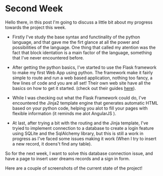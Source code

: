 
# Second Week

Hello there, in this post I'm going to discuss a little bit about my progress towards the project this week.

- Firstly I've study the base syntax and functinality of the python language, and that gave me the firt glance at all the power and possibilities of the language. One thing that called my atention was the fact that block identation is a main factor of the language, something that I've never encountered before.

- After getting the python basics, I've started to use the Flask framework to make my first Web App using python. The framework make it fairly simple to route and run a web based application, nothing too fancy, a few lines of code and you are all set! Their own web site have all the basics on how to get it started. (check out their guides [here](http://flask.pocoo.org/docs/1.0/quickstart/#routing)).

- While I was checking out what the Flask Framework could do, I've encountered the Jinja2 template engine that generates automatic HTML based on your python code, helping you alot to fill your pages with flexible information (it reminds me alot AngularJS ).

- At last, after trying a bit with the routing and the Jinja template, I've tryied to implement connection to a database to create a login feature using SQLite and the SqlAlchemy library, but this is still a work in progress as I've faced some issues making it work (When I try to insert a new record, it doens't find any table).

So for the next week, I want to solve this database connection issue, and have a page to insert user dreams records and a sign in form.

Here are a couple of screenshots of the current state of the project!

